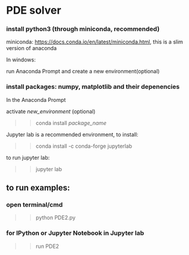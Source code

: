 # PDE solver
### install python3 (through miniconda, recommended)
miniconda: https://docs.conda.io/en/latest/miniconda.html, this is a slim version of anaconda

In windows:

run Anaconda Prompt and create a new environment(optional)

### install packages: numpy, matplotlib and their depenencies
In the Anaconda Prompt

activate *new_environment* (optional)

>> conda install *package_name*

Jupyter lab is a recommended environment, to install:

>> conda install -c conda-forge jupyterlab

to run jupyter lab:

>> jupyter lab
## to run examples:
### open terminal/cmd
>> python PDE2.py
### for IPython or Jupyter Notebook in Jupyter lab
>> run PDE2
